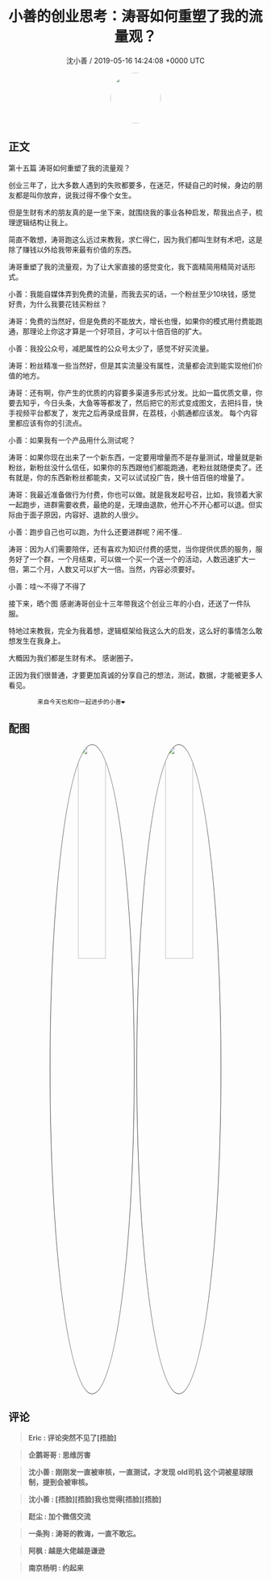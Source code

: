 <h1 align="center">小善的创业思考：涛哥如何重塑了我的流量观？</h1>
<p align="center">
    <a>沈小善 / 2019-05-16 14:24:08 &#43;0000 UTC</a>
</p>

<div align="center">
    <img src="https://images.zsxq.com/Fsmuz-CvC1byWqrD9Hc0qirzxmIU?e=1590940799&amp;token=kIxbL07-8jAj8w1n4s9zv64FuZZNEATmlU_Vm6zD:xqKBYdsKKVvJI--mRFFt_WY57S0=" width="100" height="100" style="border:1px solid;border-radius:50%; color:#ffffff"/>
</div>

## 正文

<div>
第十五篇  涛哥如何重塑了我的流量观？
 
 

创业三年了，比大多数人遇到的失败都要多，在迷茫，怀疑自己的时候，身边的朋友都是叫你放弃，说我过得不像个女生。

但是生财有术的朋友真的是一坐下来，就围绕我的事业各种启发，帮我出点子，梳理逻辑结构让我上。

简直不敢想，涛哥跑这么远过来教我，求仁得仁，因为我们都叫生财有术吧，这是除了赚钱以外给我带来最有价值的东西。

涛哥重塑了我的流量观，为了让大家直接的感觉变化，我下面精简用精简对话形式。

小善：我能自媒体弄到免费的流量，而我去买的话，一个粉丝至少10块钱，感觉好贵，为什么我要花钱买粉丝？

涛哥：免费的当然好，但是免费的不能放大，增长也慢，如果你的模式用付费能跑通，那理论上你这才算是一个好项目，才可以十倍百倍的扩大。

小善：我投公众号，减肥属性的公众号太少了，感觉不好买流量。

涛哥：粉丝精准一些当然好，但是其实流量没有属性，流量都会流到能实现他们价值的地方。

涛哥：还有啊，你产生的优质的内容要多渠道多形式分发。比如一篇优质文章，你要去知乎，今日头条，大鱼等等都发了，然后把它的形式变成图文，去把抖音，快手视频平台都发了，发完之后再录成音屏，在荔枝，小鹅通都应该发。  每个内容里都应该有你的引流点。

小善：如果我有一个产品用什么测试呢？

涛哥：如果你现在出来了一个新东西，一定要用增量而不是存量测试，增量就是新粉丝，新粉丝没什么信任，如果你的东西跟他们都能跑通，老粉丝就随便卖了。还有就是，你的东西新粉丝都能卖，又可以试试投广告，换十倍百倍的增量了。

涛哥：我最近准备做行为付费，你也可以做。就是我发起号召，比如，我领着大家一起跑步，进群需要收费，最绝的是，无理由退款，他开心不开心都可以退。但实际由于面子原因，内容好、退款的人很少。

小善：跑步自己也可以跑，为什么还要进群呢？闹不懂..

涛哥：因为人们需要陪伴，还有喜欢为知识付费的感觉，当你提供优质的服务，服务好了一个群，一个月结束，可以做一个买一个送一个的活动，人数迅速扩大一倍，第二个月，人数又可以扩大一倍。当然，内容必须要好。

小善：哇～不得了不得了

接下来，晒个图
感谢涛哥创业十三年带我这个创业三年的小白，还送了一件队服。

特地过来教我，完全为我着想，逻辑框架给我这么大的启发，这么好的事情怎么敢想发生在我身上。

大概因为我们都是生财有术。
感谢圈子。

正因为我们很普通，才要更加真诚的分享自己的想法，测试，数据，才能被更多人看见。
     
            来自今天也和你一起进步的小善❤️
</div>

## 配图
<div class="image" align="center">

<img src="https://images.zsxq.com/FiyyPJSfDi-jkezkSRopidyR6Cue?imageMogr2/auto-orient/thumbnail/800x/format/jpg/blur/1x0/quality/75&amp;e=1590940799&amp;token=kIxbL07-8jAj8w1n4s9zv64FuZZNEATmlU_Vm6zD:vyBYBbaJM-EpqGRY7HZhm-G73tI=" width="33%" height="33%" style="border:1px solid;border-radius:50%; color:#3c3f41"/>

<img src="https://images.zsxq.com/FsE2LkdOFslYOKAClVOpPy97eG6P?imageMogr2/auto-orient/thumbnail/800x/format/jpg/blur/1x0/quality/75&amp;e=1590940799&amp;token=kIxbL07-8jAj8w1n4s9zv64FuZZNEATmlU_Vm6zD:1-PWTZ66m39Tk6AfcXxmDdD7UKc=" width="33%" height="33%" style="border:1px solid;border-radius:50%; color:#3c3f41"/>

</div>

## 评论

<div align="left">
<div>

<blockquote >
<span> <strong>Eric : 评论突然不见了[捂脸] </strong></span>
</blockquote>

<blockquote >
<span> <strong>企鹅哥哥 : 思维厉害 </strong></span>
</blockquote>

<blockquote >
<span> <strong>沈小善 : 刚刚发一直被审核，一直测试，才发现 old司机 这个词被星球限制，提到会被审核。 </strong></span>
</blockquote>

<blockquote >
<span> <strong>沈小善 : [捂脸][捂脸]我也觉得[捂脸][捂脸] </strong></span>
</blockquote>

<blockquote >
<span> <strong>跹尘 : 加个微信交流 </strong></span>
</blockquote>

<blockquote >
<span> <strong>一条狗 : 涛哥的教诲，一直不敢忘。 </strong></span>
</blockquote>

<blockquote >
<span> <strong>阿枫 : 越是大佬越是谦逊 </strong></span>
</blockquote>

<blockquote >
<span> <strong>南京杨明 : 约起来 </strong></span>
</blockquote>

</div>
</div>